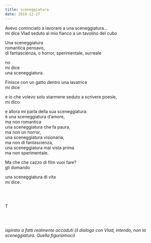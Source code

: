 ```yaml
---
title: sceneggiatura
date: 2019-12-27
---
```

Avevo cominciato a lavorare a una sceneggiatura…  
mi dice Vlad seduto al mio fianco a un tavolino del cubo  

Una sceneggiatura  
romantica pensavo,  
di fantascienza, o horror, sperimentale, surreale

no  
mi dice  
una sceneggiatura.

Finisce con un gatto dentro una lavatrice  
mi dice

e io che volevo solo starmene seduto a scrivere poesie,  
mi dico

e allora mi parla della sua sceneggiatura:  
è una sceneggiatura d’amore,  
ma non romantica  
una sceneggiatura che fa paura,  
ma non un horror,  
una sceneggiatura visionaria,  
ma non di fantascienza,  
una sceneggiatura mai vista prima  
ma non sperimentale.

Ma che che cazzo di film vuoi fare?  
gli domando

una sceneggiatura di vita  
mi dice.

<br>
<br>

T

<br>
<br>

*ispirato a fatti realmente accaduti (il dialogo con Vlad, intendo, non la sceneggiatura. Quella figuriamoci)*

